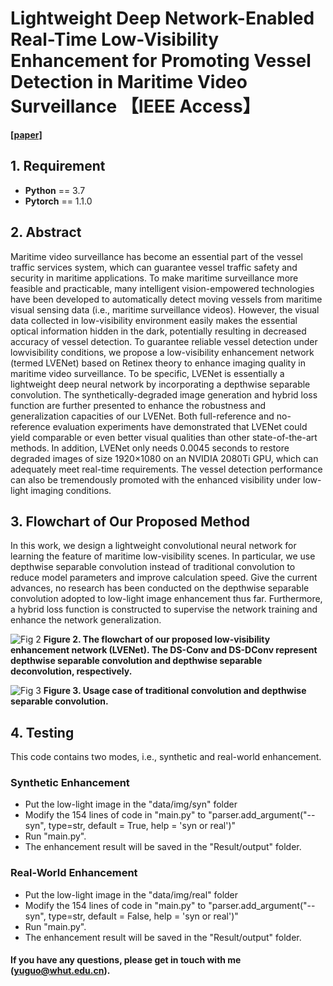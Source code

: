 # Lightweight Deep Network-Enabled Real-Time Low-Visibility Enhancement for Promoting Vessel Detection in Maritime Video Surveillance 【IEEE Access】

[**[paper]**](https://www.researchgate.net/profile/Wen-Liu-41/publication/354542130_Lightweight_Deep_Network-Enabled_Real-Time_Low-Visibility_Enhancement_for_Promoting_Vessel_Detection_in_Maritime_Video_Surveillance/links/613ea85c01846e45ef44faff/Lightweight-Deep-Network-Enabled-Real-Time-Low-Visibility-Enhancement-for-Promoting-Vessel-Detection-in-Maritime-Video-Surveillance.pdf)

## 1. Requirement ##
* __Python__ == 3.7
* __Pytorch__ == 1.1.0

## 2. Abstract

Maritime video surveillance has become an essential part of the vessel traffic services system, which can guarantee vessel traffic safety and security in maritime applications. To make maritime surveillance more feasible and practicable, many intelligent vision-empowered technologies have been developed to automatically detect moving vessels from maritime visual sensing data (i.e., maritime surveillance videos). However, the visual data collected in low-visibility environment easily makes the essential optical information hidden in the dark, potentially resulting in decreased accuracy of vessel detection. To guarantee reliable vessel detection under lowvisibility conditions, we propose a low-visibility enhancement network (termed LVENet) based on Retinex theory to enhance imaging quality in maritime video surveillance. To be specific, LVENet is essentially a lightweight deep neural network by incorporating a depthwise separable convolution. The synthetically-degraded image generation and hybrid loss function are further presented to enhance the robustness and generalization capacities of our LVENet. Both full-reference and no-reference evaluation experiments have demonstrated that LVENet could yield comparable or even better visual qualities than other state-of-the-art methods. In addition, LVENet only needs 0.0045 seconds to restore degraded images of size 1920×1080 on an NVIDIA 2080Ti GPU, which can adequately meet real-time requirements. The vessel detection performance can also be tremendously promoted with the enhanced visibility under low-light imaging conditions.

## 3. Flowchart of Our Proposed Method

In this work, we design a lightweight convolutional neural network for learning the feature of maritime low-visibility scenes. In particular, we use depthwise separable convolution instead of traditional convolution to reduce model parameters and improve calculation speed. Give the current advances, no research has been conducted on the depthwise separable convolution adopted to low-light image enhancement thus far. Furthermore, a hybrid loss function is constructed to supervise the network training and enhance the network generalization. 

![Fig  2](https://user-images.githubusercontent.com/48637474/135222864-510ad3cb-2138-4182-bf67-84861d084e52.png)
**Figure 2. The flowchart of our proposed low-visibility enhancement network (LVENet). The DS-Conv and DS-DConv represent depthwise separable convolution and depthwise separable deconvolution, respectively.**

![Fig  3](https://user-images.githubusercontent.com/48637474/135223081-ce2cbf0b-8be1-46b1-8922-c1a9b37fbbb1.png)
**Figure 3. Usage case of traditional convolution and depthwise separable convolution.**

## 4. Testing
This code contains two modes, i.e., synthetic and real-world enhancement.
### Synthetic Enhancement
* Put the low-light image in the "data/img/syn" folder
* Modify the 154 lines of code in "main.py" to "parser.add_argument("--syn", type=str, default = True, help = 'syn or real')"
* Run "main.py". 
* The enhancement result will be saved in the "Result/output" folder.

### Real-World Enhancement
* Put the low-light image in the "data/img/real" folder
* Modify the 154 lines of code in "main.py" to "parser.add_argument("--syn", type=str, default = False, help = 'syn or real')"
* Run "main.py". 
* The enhancement result will be saved in the "Result/output" folder.

#### If you have any questions, please get in touch with me (yuguo@whut.edu.cn).
